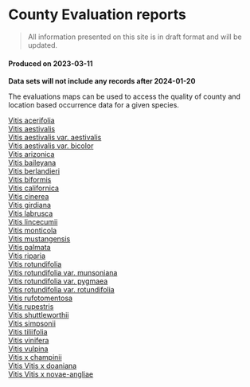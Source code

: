 
# County Evaluation reports 

> All information presented on this site is in draft format and will be updated.

#### Produced on 2023-03-11

**Data sets will not include any records after  2024-01-20**

The evaluations maps can be used to access the quality of county and location based occurrence data for a given species. 

<a href="https://geospatialcentroid.github.io/vitis/Vitis acerifolia_Evaluation2.html"  target="_blank">  Vitis acerifolia</a>  
<a href="https://geospatialcentroid.github.io/vitis/Vitis aestivalis_Evaluation2.html"  target="_blank">  Vitis aestivalis</a>  
<a href="https://geospatialcentroid.github.io/vitis/Vitis aestivalis var. aestivalis_Evaluation2.html"  target="_blank">  Vitis aestivalis var. aestivalis</a>  
<a href="https://geospatialcentroid.github.io/vitis/Vitis aestivalis var. bicolor_Evaluation2.html"  target="_blank">  Vitis aestivalis var. bicolor</a>  
<a href="https://geospatialcentroid.github.io/vitis/Vitis arizonica_Evaluation2.html"  target="_blank">  Vitis arizonica</a>  
<a href="https://geospatialcentroid.github.io/vitis/Vitis baileyana_Evaluation2.html"  target="_blank">  Vitis baileyana</a>  
<a href="https://geospatialcentroid.github.io/vitis/Vitis berlandieri_Evaluation2.html"  target="_blank">  Vitis berlandieri</a>  
<a href="https://geospatialcentroid.github.io/vitis/Vitis biformis_Evaluation2.html"  target="_blank">  Vitis biformis</a>  
<a href="https://geospatialcentroid.github.io/vitis/Vitis californica_Evaluation2.html"  target="_blank">  Vitis californica</a>  
<a href="https://geospatialcentroid.github.io/vitis/Vitis cinerea_Evaluation2.html"  target="_blank">  Vitis cinerea</a>  
<a href="https://geospatialcentroid.github.io/vitis/Vitis girdiana_Evaluation2.html"  target="_blank">  Vitis girdiana</a>  
<a href="https://geospatialcentroid.github.io/vitis/Vitis labrusca_Evaluation2.html"  target="_blank">  Vitis labrusca</a>  
<a href="https://geospatialcentroid.github.io/vitis/Vitis lincecumii_Evaluation2.html"  target="_blank">  Vitis lincecumii</a>  
<a href="https://geospatialcentroid.github.io/vitis/Vitis monticola_Evaluation2.html"  target="_blank">  Vitis monticola</a>  
<a href="https://geospatialcentroid.github.io/vitis/Vitis mustangensis_Evaluation2.html"  target="_blank">  Vitis mustangensis</a>  
<a href="https://geospatialcentroid.github.io/vitis/Vitis palmata_Evaluation2.html"  target="_blank">  Vitis palmata</a>  
<a href="https://geospatialcentroid.github.io/vitis/Vitis riparia_Evaluation2.html"  target="_blank">  Vitis riparia</a>  
<a href="https://geospatialcentroid.github.io/vitis/Vitis rotundifolia_Evaluation2.html"  target="_blank">  Vitis rotundifolia</a>  
<a href="https://geospatialcentroid.github.io/vitis/Vitis rotundifolia var. munsoniana_Evaluation2.html"  target="_blank">  Vitis rotundifolia var. munsoniana</a>  
<a href="https://geospatialcentroid.github.io/vitis/Vitis rotundifolia var. pygmaea_Evaluation2.html"  target="_blank">  Vitis rotundifolia var. pygmaea</a>  
<a href="https://geospatialcentroid.github.io/vitis/Vitis rotundifolia var. rotundifolia_Evaluation2.html"  target="_blank">  Vitis rotundifolia var. rotundifolia</a>     
<a href="https://geospatialcentroid.github.io/vitis/Vitis rufotomentosa_Evaluation2.html"  target="_blank">  Vitis rufotomentosa</a>  
<a href="https://geospatialcentroid.github.io/vitis/Vitis rupestris_Evaluation2.html"  target="_blank">  Vitis rupestris</a>  
<a href="https://geospatialcentroid.github.io/vitis/Vitis shuttleworthii_Evaluation2.html"  target="_blank">  Vitis shuttleworthii</a>  
<a href="https://geospatialcentroid.github.io/vitis/Vitis simpsoniia_Evaluation2.html"  target="_blank">  Vitis simpsonii</a>  
<a href="https://geospatialcentroid.github.io/vitis/Vitis tiliifolia_Evaluation2.html"  target="_blank">  Vitis tiliifolia</a>  
<a href="https://geospatialcentroid.github.io/vitis/Vitis vinifera_Evaluation2.html"  target="_blank">  Vitis vinifera</a>  
<a href="https://geospatialcentroid.github.io/vitis/Vitis vulpina_Evaluation2.html"  target="_blank">  Vitis vulpina</a>  
<a href="https://geospatialcentroid.github.io/vitis/Vitis x champinii_Evaluation2.html"  target="_blank">  Vitis x champinii</a>  
<a href="https://geospatialcentroid.github.io/vitis/Vitis x doaniana_Evaluation2.html"  target="_blank">  Vitis Vitis x doaniana</a>  
<a href="https://geospatialcentroid.github.io/vitis/Vitis x novae-angliae_Evaluation2.html"  target="_blank">  Vitis Vitis x novae-angliae</a>  

  
    
  

